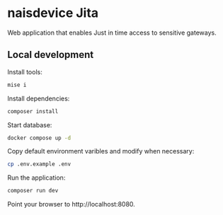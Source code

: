 # naisdevice Jita

Web application that enables Just in time access to sensitive gateways.

## Local development

Install tools:

```bash
mise i
```

Install dependencies:

```bash
composer install
```

Start database:

```bash
docker compose up -d
```

Copy default environment varibles and modify when necessary:

```bash
cp .env.example .env
```

Run the application:

```bash
composer run dev
```

Point your browser to http://localhost:8080.
